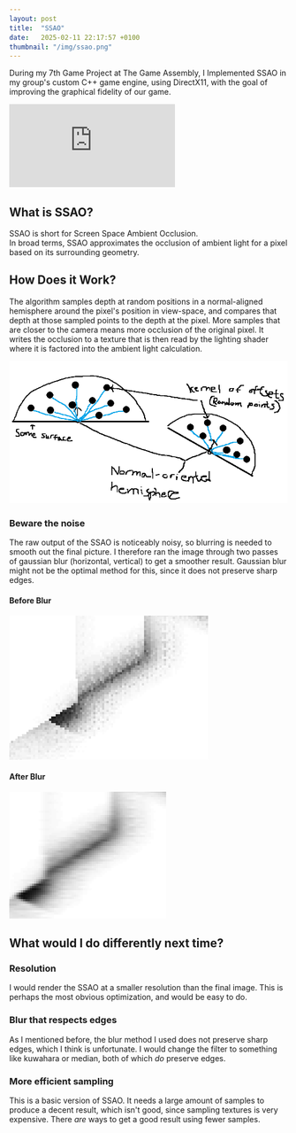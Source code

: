 ```yaml
---
layout: post
title:  "SSAO"
date:   2025-02-11 22:17:57 +0100
thumbnail: "/img/ssao.png"
---
```




During my 7th Game Project at The Game Assembly, 
I Implemented SSAO in my group's custom C++ game engine, using DirectX11, with the goal of
improving the graphical fidelity of our game.

<iframe src="https://www.youtube.com/embed/N8CzbXjcDxQ" frameborder="0" allowfullscreen></iframe>

## What is SSAO?

SSAO is short for Screen Space Ambient Occlusion.  
In broad terms, SSAO approximates the occlusion of ambient light for a pixel based on its surrounding geometry.

## How Does it Work?

The algorithm samples depth at random positions in a normal-aligned hemisphere around the pixel's position in view-space, and compares 
that depth at those sampled points to the depth at the pixel. More samples that are closer to the camera means more occlusion of the original pixel.
It writes the occlusion to a texture that is then read by the lighting shader where it is factored into the ambient light calculation.

![img](/img/explanation.png)

### Beware the noise

The raw output of the SSAO is noticeably noisy, so blurring is needed to smooth out the final picture.
I therefore ran the image through two passes of gaussian blur (horizontal, vertical) to get a smoother result. 
Gaussian blur might not be the optimal method for this, since it does not preserve sharp edges.


#### Before Blur

![img](/img/ssaonoisy.png)

#### After Blur

![img](/img/ssaoblurry.png)

## What would I do differently next time?

### Resolution

I would render the SSAO at a smaller resolution than the final image. 
This is perhaps the most obvious optimization, and would be easy to do.

### Blur that respects edges

As I mentioned before, the blur method I used does not preserve sharp edges, which I think is unfortunate.
I would change the filter to something like kuwahara or median, both of which *do* preserve edges.

### More efficient sampling

This is a basic version of SSAO. It needs a large amount of samples to produce a decent result, 
which isn't good, since sampling textures is very expensive.
There *are* ways to get a good result using fewer samples.
